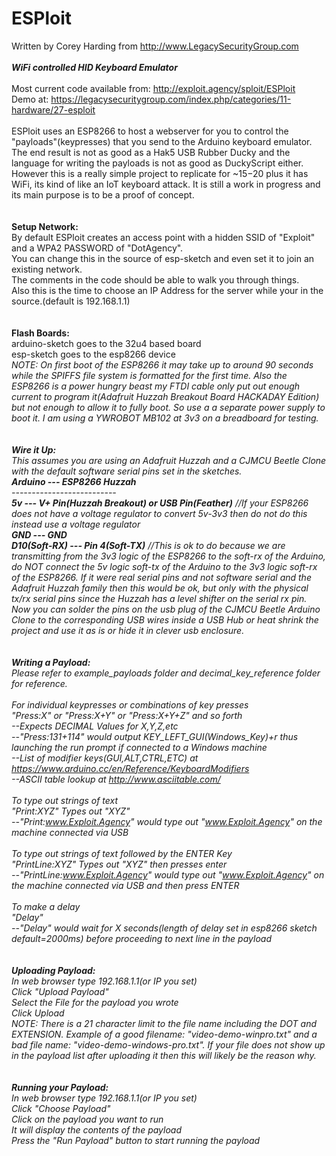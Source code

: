 # ESPloit

Written by Corey Harding from http://www.LegacySecurityGroup.com<br><br>
<b><i>WiFi controlled HID Keyboard Emulator</i></b><br>
<br>
Most current code available from: http://exploit.agency/sploit/ESPloit <br>
Demo at: https://legacysecuritygroup.com/index.php/categories/11-hardware/27-esploit <br>
<br>
ESPloit uses an ESP8266 to host a webserver for you to control the "payloads"(keypresses) that you send to the Arduino keyboard emulator.  The end result is not as good as a Hak5 USB Rubber Ducky and the language for writing the payloads is not as good as DuckyScript either.  However this is a really simple project to replicate for ~$15-$20 plus it has WiFi, its kind of like an IoT keyboard attack.  It is still a work in progress and its main purpose is to be a proof of concept.<br>
<br>
<br>
<b>Setup Network:</b><br>
By default ESPloit creates an access point with a hidden SSID of "Exploit" and a WPA2 PASSWORD of "DotAgency".<br>
You can change this in the source of esp-sketch and even set it to join an existing network.<br>
The comments in the code should be able to walk you through things.<br>
Also this is the time to choose an IP Address for the server while your in the source.(default is 192.168.1.1)<br>
<br>
<br>
<b>Flash Boards:</b><br>
arduino-sketch goes to the 32u4 based board<br>
esp-sketch goes to the esp8266 device<br>
<i>NOTE: On first boot of the ESP8266 it may take up to around 90 seconds while the SPIFFS file system is formatted for the first time.  Also the ESP8266 is a power hungry beast my FTDI cable only put out enough current to program it(Adafruit Huzzah Breakout Board HACKADAY Edition) but not enough to allow it to fully boot.  So use a a separate power supply to boot it.  I am using a YWROBOT MB102 at 3v3 on a breadboard for testing.<br>
<br>
<br>
<b>Wire it Up:</b><br>
This assumes you are using an Adafruit Huzzah and a CJMCU Beetle Clone with the default software serial pins set in the sketches.<br>
<b><i>Arduino --- ESP8266 Huzzah</i></b><br>
--------------------------<br>
<b><i>5v  ---  V+ Pin(Huzzah Breakout) or USB Pin(Feather)</i></b> //If your ESP8266 does not have a voltage regulator to convert 5v-3v3 then do not do this instead use a voltage regulator<br>
<b><i>GND  ---  GND</i></b><br>
<b><i>D10(Soft-RX)  ---  Pin 4(Soft-TX)</i></b> //This is ok to do because we are transmitting from the 3v3 logic of the ESP8266 to the soft-rx of the Arduino, do NOT connect the 5v logic soft-tx of the Arduino to the 3v3 logic soft-rx of the ESP8266.  If it were real serial pins and not software serial and the Adafruit Huzzah family then this would be ok, but only with the physical tx/rx serial pins since the Huzzah has a level shifter on the serial rx pin.<br>
Now you can solder the pins on the usb plug of the CJMCU Beetle Arduino Clone to the corresponding USB wires inside a USB Hub or heat shrink the project and use it as is or hide it in clever usb enclosure.<br>
<br>
<br>
<b>Writing a Payload:</b><br>
Please refer to example_payloads folder and decimal_key_reference folder for reference.<br>
<br>
For individual keypresses or combinations of key presses<br>
"Press:X" or "Press:X+Y" or "Press:X+Y+Z" and so forth<br>
--Expects DECIMAL Values for X,Y,Z,etc<br>
--"Press:131+114" would output KEY_LEFT_GUI(Windows_Key)+r thus launching the run prompt if connected to a Windows machine<br>
--List of modifier keys(GUI,ALT,CTRL,ETC) at https://www.arduino.cc/en/Reference/KeyboardModifiers<br>
--ASCII table lookup at http://www.asciitable.com/<br>
<br>
To type out strings of text<br>
"Print:XYZ" Types out "XYZ"<br>
--"Print:www.Exploit.Agency" would type out "www.Exploit.Agency" on the machine connected via USB<br>
<br>
To type out strings of text followed by the ENTER Key<br>
"PrintLine:XYZ" Types out "XYZ" then presses enter<br>
--"PrintLine:www.Exploit.Agency" would type out "www.Exploit.Agency" on the machine connected via USB and then press ENTER<br>
<br>
To make a delay<br>
"Delay"<br>
--"Delay" would wait for X seconds(length of delay set in esp8266 sketch default=2000ms) before proceeding to next line in the payload<br>
<br>
<br>
<b>Uploading Payload:</b><br>
In web browser type 192.168.1.1(or IP you set)<br>
Click "Upload Payload"<br>
Select the File for the payload you wrote<br>
Click Upload<br>
<i>NOTE: There is a 21 character limit to the file name including the DOT and EXTENSION.  Example of a good filename: "video-demo-winpro.txt" and a bad file name: "video-demo-windows-pro.txt".  If your file does not show up in the payload list after uploading it then this will likely be the reason why.</i><br>
<br>
<br>
<b>Running your Payload:</b><br>
In web browser type 192.168.1.1(or IP you set)<br>
Click "Choose Payload"<br>
Click on the payload you want to run<br>
It will display the contents of the payload<br>
Press the "Run Payload" button to start running the payload<br>
